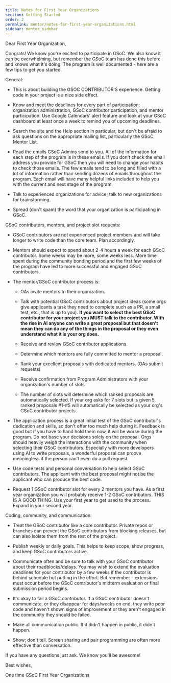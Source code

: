 ```yaml
---
title: Notes for First Year Organizations
section: Getting Started
order: 2
permalink: mentor/notes-for-first-year-organizations.html
sidebar: mentor_sidebar
---
```


Dear First Year Organization,

Congrats! We know you're excited to participate in GSoC. We also know it can be overwhelming, but remember the GSoC team has done this before and knows what it's doing. The program is well documented - here are a few tips to get you started.

General:

* This is about building the GSOC CONTRIBUTOR'S experience. Getting code in your project is a nice side effect.

* Know and meet the deadlines for every part of participation: organization administration, GSoC contributor participation, and mentor participation. Use Google Calendars' alert feature and look at your GSoC dashboard at least once a week to remind you of upcoming deadlines.

* Search the site and the Help section in particular, but don't be afraid to ask questions on the appropriate mailing list, particularly the GSoC Mentor List.

* Read the emails GSoC Admins send to you. All of the information for each step of the program is in these emails. If you don't check the email address you provide for GSoC then you will need to change your habits to check those emails. The few emails tend to be long and filled with a lot of information rather than sending dozens of emails throughout the program. Each email will have many helpful links included to help you with the current and next stage of the program.

* Talk to experienced organizations for advice; talk to new organizations for brainstorming.

* Spread (don't spam) the word that your organization is participating in GSoC.

GSoC contributors, mentors, and project slot requests:

* GSoC contributors are not experienced project members and will take longer to write code than the core team. Plan accordingly.

* Mentors should expect to spend about 2-4 hours a week for each GSoC contributor. Some weeks may be more, some weeks less. More time spent during the community bonding period and the first few weeks of the program have led to more successful and engaged GSoC contributors.

* The mentor/GSoC contributor process is:

  * OAs invite mentors to their organization.

  * Talk with potential GSoC contributors about project ideas (some orgs give applicants a task they need to complete such as a PR, a small test, etc., that is up to you). **If you want to select the best GSoC contributor for your project you MUST talk to the contributor. With the rise in AI anyone can write a great proposal but that doesn't mean they can do any of the things in the proposal or they even understand what it is your org does.**

  * Receive and review GSoC contributor applications.

  * Determine which mentors are fully committed to mentor a proposal.
  
  * Rank your excellent proposals with dedicated mentors. (OAs submit requests)

  * Receive confirmation from Program Administrators with your organization's number of slots.

  * The number of slots will determine which ranked proposals are automatically selected. If your org asks for 7 slots but is given 5, ranked proposals #1-#5 will automatically be selected as your org's GSoC contributor projects.

* The application process is a great initial test of the GSoC contributor's dedication and skills, so don't offer too much help during it. Feedback is good but if you have to hand hold them now, it will be worse during the program. Do not base your decisions solely on the proposal. Orgs should heavily weigh the interactions with the community when selecting their GSoC contributors. Especially with more developers using AI to write proposals, a wonderful proposal can proove meaningless if the person can't even do a pull request.

* Use code tests and personal conversation to help select GSoC contributors. The applicant with the best proposal might not be the applicant who can produce the best code.

* Request 1 GSoC contributor slot for every 2 mentors you have. As a first year organization you will probably receive 1-2 GSoC contributors. THIS IS A GOOD THING. Use your first year to get used to the process. Expand in your second year.

Coding, community, and communication:

* Treat the GSoC contributor like a core contributor. Private repos or branches can prevent the GSoC contributors from blocking releases, but can also isolate them from the rest of the project.

* Publish weekly or daily goals. This helps to keep scope, show progress, and keep GSoC contributors active.

* Communicate often and be sure to talk with your GSoC contributor about their roadblocks/delays. You may wish to extend the evaluation deadlines for your contributor by a few weeks if the contributor is behind schedule but putting in the effort. But remember - extensions must occur before the GSoC contributor's midterm evaluation or final submission period begins.

* It's okay to fail a GSoC contributor. If a GSoC contributor doesn't communicate, or they disappear for days/weeks on end, they write poor code and haven't shown signs of improvement or they aren't engaged in the community they should be failed.

* Make all communication public. If it didn't happen in public, it didn't happen.

* Show; don't tell. Screen sharing and pair programming are often more effective than conversation.

If you have any questions just ask. We know you'll be awesome!

Best wishes,

One time GSoC First Year Organizations
